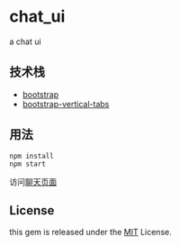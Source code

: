 chat_ui
=======

a chat ui 

## 技术栈

- [bootstrap](http://getbootstrap.com)
- [bootstrap-vertical-tabs](https://github.com/dbtek/bootstrap-vertical-tabs)


## 用法

```shell
npm install
npm start
```

访问[聊天页面](http://127.0.0.1:8080/chat.html)

## License

this gem is released under the [MIT](http://www.opensource.org/licenses/MIT) License.






